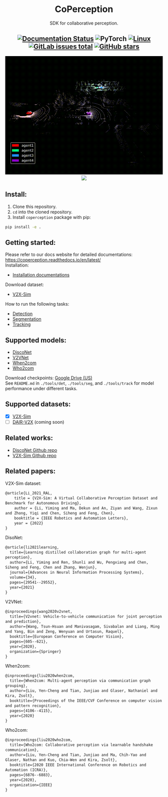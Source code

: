<div align="center">   
  
# CoPerception
  <p align="center">
    SDK for collaborative perception.
  </p>

[![Documentation Status](https://readthedocs.org/projects/coperception/badge/?version=latest)](https://coperception.readthedocs.io/en/latest/?badge=latest)
![PyTorch](https://img.shields.io/badge/PyTorch-%23EE4C2C.svg?logo=PyTorch&logoColor=white)
[![Linux](https://svgshare.com/i/Zhy.svg)](https://svgshare.com/i/Zhy.svg)
[![GitLab issues total](https://badgen.net/github/issues/coperception/coperception)](https://gitlab.com/ai4ce/V2X-Sim/issues)
[![GitHub stars](https://img.shields.io/github/stars/coperception/coperception.svg?style=social&label=Star&maxAge=2592000)](https://GitHub.com/ai4ce/V2X-Sim/stargazers/)
---

<img src="https://raw.githubusercontent.com/yifanlu0227/v2xsim_vistool/master/gifs/scene_overview_Mixed.gif" width="600px"/>

<img src="https://ai4ce.github.io/V2X-Sim/img/scene_72.gif" width="1000px"/>

</div>

## Install:
1. Clone this repository.
2. `cd` into the cloned repository.
3. Install `coperception` package with pip:
  ```bash
  pip install -e .
  ```

## Getting started:
Please refer to our docs website for detailed documentations: https://coperception.readthedocs.io/en/latest/  
Installation:
- [Installation documentations](https://coperception.readthedocs.io/en/latest/getting_started/installation/)

Download dataset:
- [V2X-Sim](https://coperception.readthedocs.io/en/latest/datasets/v2x_sim/)

How to run the following tasks:
- [Detection](https://coperception.readthedocs.io/en/latest/tools/det/)
- [Segmentation](https://coperception.readthedocs.io/en/latest/tools/seg/)
- [Tracking](https://coperception.readthedocs.io/en/latest/tools/track/)

## Supported models:
- [DiscoNet](https://arxiv.org/abs/2111.00643)
- [V2VNet](https://arxiv.org/abs/2008.07519)
- [When2com](https://arxiv.org/abs/2006.00176)
- [Who2com](https://arxiv.org/abs/2003.09575)

Download checkpoints: [Google Drive (US)](https://drive.google.com/drive/folders/1NMag-yZSflhNw4y22i8CHTX5l8KDXnNd)  
See `README.md` in `./tools/det`, `./tools/seg`, and `./tools/track` for model performance under different tasks.

## Supported datasets:

- [x] [V2X-Sim](https://ai4ce.github.io/V2X-Sim/)
- [ ] [DAIR-V2X](https://thudair.baai.ac.cn/index) (coming soon)

## Related works:
- [DiscoNet Github repo](https://github.com/ai4ce/DiscoNet)
- [V2X-Sim Github repo](https://github.com/ai4ce/V2X-Sim)

## Related papers:
V2X-Sim dataset:
```
@article{Li_2021_RAL,
    title = {V2X-Sim: A Virtual Collaborative Perception Dataset and Benchmark for Autonomous Driving},
    author = {Li, Yiming and Ma, Dekun and An, Ziyan and Wang, Zixun and Zhong, Yiqi and Chen, Siheng and Feng, Chen},
    booktitle = {IEEE Robotics and Automation Letters},
    year = {2022}
}
```

DisoNet:
```
@article{li2021learning,
  title={Learning distilled collaboration graph for multi-agent perception},
  author={Li, Yiming and Ren, Shunli and Wu, Pengxiang and Chen, Siheng and Feng, Chen and Zhang, Wenjun},
  journal={Advances in Neural Information Processing Systems},
  volume={34},
  pages={29541--29552},
  year={2021}
}
```

V2VNet:
```
@inproceedings{wang2020v2vnet,
  title={V2vnet: Vehicle-to-vehicle communication for joint perception and prediction},
  author={Wang, Tsun-Hsuan and Manivasagam, Sivabalan and Liang, Ming and Yang, Bin and Zeng, Wenyuan and Urtasun, Raquel},
  booktitle={European Conference on Computer Vision},
  pages={605--621},
  year={2020},
  organization={Springer}
}
```

When2com:
```
@inproceedings{liu2020when2com,
  title={When2com: Multi-agent perception via communication graph grouping},
  author={Liu, Yen-Cheng and Tian, Junjiao and Glaser, Nathaniel and Kira, Zsolt},
  booktitle={Proceedings of the IEEE/CVF Conference on computer vision and pattern recognition},
  pages={4106--4115},
  year={2020}
}
```

Who2com:
```
@inproceedings{liu2020who2com,
  title={Who2com: Collaborative perception via learnable handshake communication},
  author={Liu, Yen-Cheng and Tian, Junjiao and Ma, Chih-Yao and Glaser, Nathan and Kuo, Chia-Wen and Kira, Zsolt},
  booktitle={2020 IEEE International Conference on Robotics and Automation (ICRA)},
  pages={6876--6883},
  year={2020},
  organization={IEEE}
}
```
